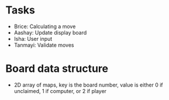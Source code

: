 # Tasks

-   Brice: Calculating a move
-   Aashay: Update display board
-   Isha: User input
-   Tanmayi: Validate moves

# Board data structure

-   2D array of maps, key is the board number, value is either 0 if unclaimed, 1 if computer, or 2 if player
